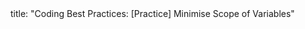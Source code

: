 <frontmatter>
title: "Coding Best Practices: [Practice] Minimise Scope of Variables"
</frontmatter>

<include src="navbar.md" boilerplate />

<include src="unit-inPage-asFlat.md" boilerplate />